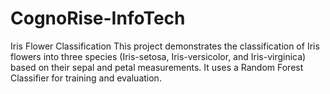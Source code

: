 # CognoRise-InfoTech
Iris Flower Classification
This project demonstrates the classification of Iris flowers into three species (Iris-setosa, Iris-versicolor, and Iris-virginica) based on their sepal and petal measurements. It uses a Random Forest Classifier for training and evaluation.
